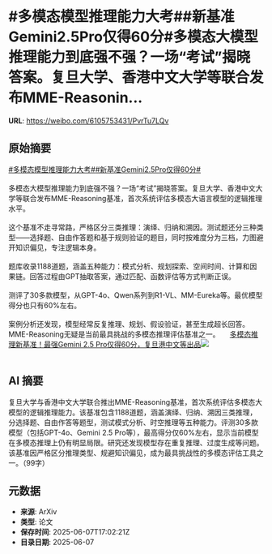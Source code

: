 # #多模态模型推理能力大考##新基准Gemini2.5Pro仅得60分#多模态大模型推理能力到底强不强？一场“考试”揭晓答案。复旦大学、香港中文大学等联合发布MME-Reasonin...

**URL**: https://weibo.com/6105753431/PvrTu7LQv

## 原始摘要

<a href="https://m.weibo.cn/search?containerid=231522type%3D1%26t%3D10%26q%3D%23%E5%A4%9A%E6%A8%A1%E6%80%81%E6%A8%A1%E5%9E%8B%E6%8E%A8%E7%90%86%E8%83%BD%E5%8A%9B%E5%A4%A7%E8%80%83%23&amp;extparam=%23%E5%A4%9A%E6%A8%A1%E6%80%81%E6%A8%A1%E5%9E%8B%E6%8E%A8%E7%90%86%E8%83%BD%E5%8A%9B%E5%A4%A7%E8%80%83%23" data-hide=""><span class="surl-text">#多模态模型推理能力大考#</span></a><a href="https://m.weibo.cn/search?containerid=231522type%3D1%26t%3D10%26q%3D%23%E6%96%B0%E5%9F%BA%E5%87%86Gemini2.5Pro%E4%BB%85%E5%BE%9760%E5%88%86%23&amp;extparam=%23%E6%96%B0%E5%9F%BA%E5%87%86Gemini2.5Pro%E4%BB%85%E5%BE%9760%E5%88%86%23" data-hide=""><span class="surl-text">#新基准Gemini2.5Pro仅得60分#</span></a><br><br>多模态大模型推理能力到底强不强？一场“考试”揭晓答案。复旦大学、香港中文大学等联合发布MME-Reasoning基准，首次系统评估多模态大语言模型的逻辑推理水平。<br><br>这个基准不走寻常路，严格区分三类推理：演绎、归纳和溯因。测试题还分三种类型——选择题、自由作答题和基于规则验证的题目，同时按难度分为三档，力图避开知识偏见，专注逻辑本身。<br><br>题库收录1188道题，涵盖五种能力：模式分析、规划探索、空间时间、计算和因果链。回答过程由GPT抽取答案，通过匹配、函数评估等方式判断正误。<br><br>测评了30多款模型，从GPT-4o、Qwen系列到R1-VL、MM-Eureka等。最优模型得分也只有60%左右。<br><br>案例分析还发现，模型经常反复推理、规划、假设验证，甚至生成超长回答。MME-Reasoning无疑是当前最具挑战的多模态推理评估基准之一。 <a href="https://weibo.com/ttarticle/p/show?id=2309405174953963553050" data-hide=""><span class="url-icon"><img style="width: 1rem;height: 1rem" src="https://h5.sinaimg.cn/upload/2015/09/25/3/timeline_card_small_article_default.png" referrerpolicy="no-referrer"></span><span class="surl-text">多模态推理新基准！最强Gemini 2.5 Pro仅得60分，复旦港中文等出品</span></a><img style="" src="https://tvax4.sinaimg.cn/large/006Fd7o3ly1i26wd1xe2gj30rs0fm0wc.jpg" referrerpolicy="no-referrer"><br><br>

## AI 摘要

复旦大学与香港中文大学联合推出MME-Reasoning基准，首次系统评估多模态大模型的逻辑推理能力。该基准包含1188道题，涵盖演绎、归纳、溯因三类推理，分选择题、自由作答等题型，测试模式分析、时空推理等五种能力。评测30多款模型（包括GPT-4o、Gemini 2.5 Pro等），最高得分仅60%左右，显示当前模型在多模态推理上仍有明显局限。研究还发现模型存在重复推理、过度生成等问题。该基准因严格区分推理类型、规避知识偏见，成为最具挑战性的多模态评估工具之一。（99字）

## 元数据

- **来源**: ArXiv
- **类型**: 论文
- **保存时间**: 2025-06-07T17:02:21Z
- **目录日期**: 2025-06-07
